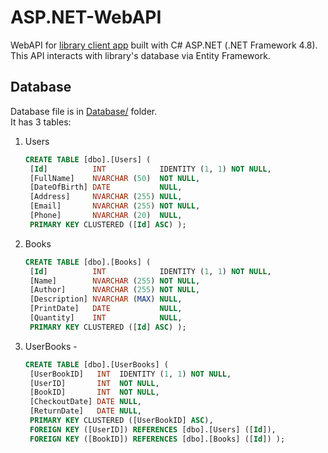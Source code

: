 # ASP.NET-WebAPI
WebAPI for [library client app](https://github.com/D1lsh0d/WPF-Client-App) built with C# ASP.NET (.NET Framework 4.8).
This API interacts with library's database via Entity Framework.

## Database
Database file is in [Database/](Database) folder.  
It has 3 tables:
1. Users
   ```SQL
   CREATE TABLE [dbo].[Users] (
    [Id]          INT            IDENTITY (1, 1) NOT NULL,
    [FullName]    NVARCHAR (50)  NOT NULL,
    [DateOfBirth] DATE           NULL,
    [Address]     NVARCHAR (255) NULL,
    [Email]       NVARCHAR (255) NOT NULL,
    [Phone]       NVARCHAR (20)  NULL,
    PRIMARY KEY CLUSTERED ([Id] ASC) );
   ```
2. Books
   ```SQL
   CREATE TABLE [dbo].[Books] (
    [Id]          INT            IDENTITY (1, 1) NOT NULL,
    [Name]        NVARCHAR (255) NOT NULL,
    [Author]      NVARCHAR (255) NOT NULL,
    [Description] NVARCHAR (MAX) NULL,
    [PrintDate]   DATE           NULL,
    [Quantity]    INT            NULL,
    PRIMARY KEY CLUSTERED ([Id] ASC) );
   ```
3. UserBooks - 
   ```SQL
   CREATE TABLE [dbo].[UserBooks] (
    [UserBookID]   INT  IDENTITY (1, 1) NOT NULL,
    [UserID]       INT  NOT NULL,
    [BookID]       INT  NOT NULL,
    [CheckoutDate] DATE NULL,
    [ReturnDate]   DATE NULL,
    PRIMARY KEY CLUSTERED ([UserBookID] ASC),
    FOREIGN KEY ([UserID]) REFERENCES [dbo].[Users] ([Id]),
    FOREIGN KEY ([BookID]) REFERENCES [dbo].[Books] ([Id]) );
   ```


